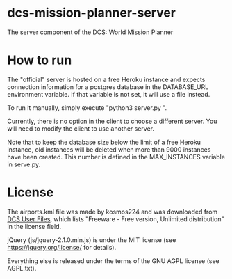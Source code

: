 dcs-mission-planner-server
==========================

The server component of the DCS: World Mission Planner

How to run
==========

The "official" server is hosted on a free Heroku instance and expects connection information for a postgres database in the DATABASE_URL environment variable. If that variable is not set, it will use a file instead.

To run it manually, simply execute "python3 server.py <server-port>".

Currently, there is no option in the client to choose a different server. You will need to modify the client to use another server.

Note that to keep the database size below the limit of a free Heroku instance, old instances will be deleted when more than 9000 instances have been created. This number is defined in the MAX_INSTANCES variable in serve.py.

License
=======

The airports.kml file was made by kosmos224 and was downloaded from [DCS User Files](http://www.digitalcombatsimulator.com/de/files/379189/), which lists "Freeware - Free version, Unlimited distribution" in the license field.

jQuery (js/jquery-2.1.0.min.js) is under the MIT license (see https://jquery.org/license/ for details).

Everything else is released under the terms of the GNU AGPL license (see AGPL.txt).
